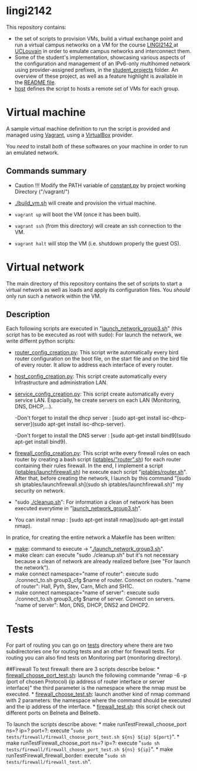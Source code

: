# lingi2142

This repository contains:

  * the set of scripts to provision VMs, build a virtual exchange point and
    run a virtual campus networks on a VM for the course
    [LINGI2142 ](https://moodleucl.uclouvain.be/course/view.php?id=9209) at 
    [UCLouvain](https://uclouvain.be) in order to emulate campus networks and
    interconnect them.
  * Some of the student's implementation, showcasing various aspects of the 
    configuration and management of an IPv6-only multihomed network using
    provider-assigned prefixes, in the [student_projects](student_projects)
    folder. An overview of these project, as well as a feature highlight is
    available in the [README file](student_projects/README.md).
  * [host](host) defines the script to hosts a remote set of VMs for each
      group.

# Virtual machine

A sample virtual machine definition to run the script is provided and managed
using [Vagrant](https://www.vagrantup.com), using a
[VirtualBox](https://www.virtualbox.org) provider. 

You *need* to install *both* of these softwares on your machine in order to
run an emulated network.

## Commands summary

  * Caution !!! Modify the PATH variable of [constant.py](constant.py)  by project working Directory ("/vagrant/")

  * [./build_vm.sh](build_vm.sh) will create and provision the virtual machine.
  * `vagrant up` will boot the VM (once it has been built).
  * `vagrant ssh` (from this directory) will create an ssh connection to the
      VM.
  * `vagrant halt` will stop the VM (i.e. shutdown properly the guest OS).

# Virtual network

The main directory of this repository contains the set of scripts to start a
virtual network as well as loads and apply its configuration files.
You _should_ only run such a network within the VM.

## Description
Each following scripts are executed in "[launch_network_group3.sh](launch_network_group3.sh)" (this script has to be executed as root with sudo):
For launch the network, we write differnt python scripts:
 * [router_config_creation.py](router_config_creation.py): This script write automatically every bird router configuration on the boot file, on the start file and on the bird file of every router. It allow to address each interface of every router.  
 * [host_config_creation.py](host_config_creation.py): This script create automatically every  Infrastructure and administration LAN.  
 * [service_config_creation.py](service_config_creation.py): This script create automatically every service LAN. Espacially, he create servers on each LAN (Monitoring, DNS, DHCP,...).

    -Don't forget to install the dhcp server : [sudo apt-get install isc-dhcp-server](sudo apt-get install isc-dhcp-server).

    -Don't forget to install the DNS server  : [sudo apt-get install bind9](sudo apt-get install bind9).
    
 * [firewall_config_creation.py](firewall_config_creation.py): This script write every firewall rules on each router by creating a bash script ([iptables/"router".sh](iptables/"router".sh)) for each router containing their rules firewall. In the end, I implement a script ([iptables/launchfirewall.sh](iptables/launchfirewall.sh)) he execute each script "[iptables/router.sh](iptables/router.sh)".
 After that, before creating the network, I launch by this command "[sudo sh iptables/launchfirewall.sh](sudo sh iptables/launchfirewall.sh)" my security on network.
 * "sudo [./cleanup.sh](./cleanup.sh)": For information a clean of network has been executed everytime in "[launch_network_group3.sh](launch_network_group3.sh)".

  - You can install nmap : [sudo apt-get install nmap](sudo apt-get install nmap).
 
 In pratice, for creating the entire network a Makefile has been written:
  * [make](make): command to execute -> "[./launch_network_group3.sh](./launch_network_group3.sh)".
  * make clean: can execute "sudo ./cleanup.sh" but it's not necessary because a clean of network are already realized before (see "For launch the network").
  * make connect namespace="name of router": execute sudo ./connect_to.sh group3_cfg $name of router. Connect on routers.
     "name of router": Hall, Pyth, Stev, Carn, Mich and SH1C.
  * make connect namespace="name of server": execute sudo ./connect_to.sh group3_cfg $name of server. Connect on servers.
     "name of server": Mon, DNS, DHCP, DNS2 and DHCP2.
     
# Tests
For part of routing you can go on [tests](tests/) directory where there are two subdirectories one for routing tests and an other for firewall tests.
For routing you can also find tests on Monitoring part (monitoring directory).

##Firewall
To test firewall: there are 3 scripts describe below:
    * [firewall_choose_port_test.sh](tests/firewall/firewall_choose_port_test.sh): launch the following commande "nmap -6 -p (port of chosen Protocol) (ip address of router interface or server interface)" the third parameter is the namespace where the nmap must be executed. 
    * [firewall_choose_test.sh](tests/firewall/firewall_choose_test.sh): launch another kind of nmap command with 2 parameters: the namespace where the command should be executed and the ip address of the interface.
    * [firewall_test.sh](tests/firewall/firewall_test.sh): this script check out different ports on Belneta and Belnetb.

To launch the scripts describe above:
    * make runTestFirewall_choose_port ns=? ip=? port=?: execute "```sudo sh tests/firewall/firewall_choose_port_test.sh ${ns} ${ip} ${port}```".
    * make runTestFirewall_choose_port ns=? ip=?: execute "```sudo sh tests/firewall/firewall_choose_port_test.sh ${ns} ${ip}```".
    * make runTestFirewall_firewall_border: execute  "```sudo sh tests/firewall/firewall_test.sh```".
    
  



